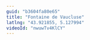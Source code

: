 ```yaml
---
guid: "b3604fa80e65"
title: "Fontaine de Vaucluse"
latlng: "43.921855, 5.127994"
videoId: "nwuwTv4KlCY" 
---
```

